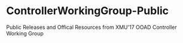 # ControllerWorkingGroup-Public
Public Releases and Offical Resources from XMU'17 OOAD Controller Working Group
